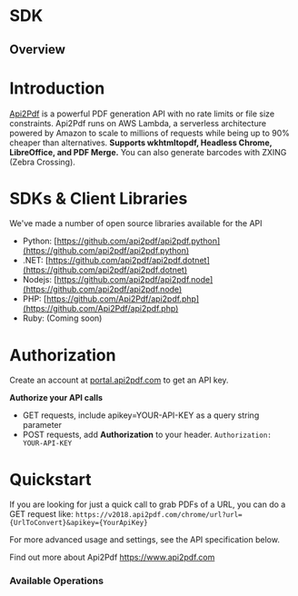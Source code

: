 # SDK

## Overview


# Introduction
[Api2Pdf](https://www.api2pdf.com) is a powerful PDF generation API with no rate limits or file size constraints. Api2Pdf runs on AWS Lambda, a serverless architecture powered by Amazon to scale to millions of requests while being up to 90% cheaper than alternatives. **Supports wkhtmltopdf, Headless Chrome, LibreOffice, and PDF Merge.** You can also generate barcodes with ZXING (Zebra Crossing).
# SDKs & Client Libraries
We've made a number of open source libraries available for the API
- Python: [https://github.com/api2pdf/api2pdf.python](https://github.com/api2pdf/api2pdf.python)
- .NET: [https://github.com/api2pdf/api2pdf.dotnet](https://github.com/api2pdf/api2pdf.dotnet)
- Nodejs: [https://github.com/api2pdf/api2pdf.node](https://github.com/api2pdf/api2pdf.node)
- PHP: [https://github.com/Api2Pdf/api2pdf.php](https://github.com/Api2Pdf/api2pdf.php)
- Ruby: (Coming soon)
# Authorization
Create an account at [portal.api2pdf.com](https://portal.api2pdf.com/register) to get an API key.

**Authorize your API calls**
- GET requests, include apikey=YOUR-API-KEY as a query string parameter
- POST requests, add **Authorization** to your header.
``` Authorization: YOUR-API-KEY ```

# Quickstart
If you are looking for just a quick call to grab PDFs of a URL, you can do a GET request like:
``` https://v2018.api2pdf.com/chrome/url?url={UrlToConvert}&apikey={YourApiKey} ```

For more advanced usage and settings, see the API specification below.


Find out more about Api2Pdf
<https://www.api2pdf.com>
### Available Operations

